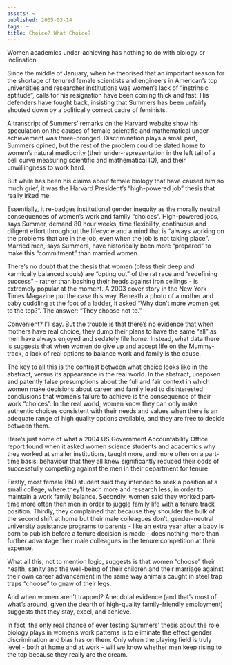 ```yaml
---
assets: ~
published: 2005-03-14
tags: ~
title: Choice? What Choice?
---
```

Women academics under-achieving has nothing to do with biology or
inclination

Since the middle of January, when he theorised that an important reason
for the shortage of tenured female scientists and engineers in
American’s top universities and researcher institutions was women’s lack
of “instrinsic aptitude”, calls for his resignation have been coming
thick and fast. His defenders have fought back, insisting that Summers
has been unfairly shouted down by a politically correct cadre of
feminists.

A transcript of Summers’ remarks on the Harvard website show his
speculation on the causes of female scientific and mathematical
under-achievement was three-pronged. Discrimination plays a small part,
Summers opined, but the rest of the problem could be slated home to
women’s natural mediocrity (their under-representation in the left tail
of a bell curve measuring scientific and mathematical IQ), and their
unwillingness to work hard.

But while has been his claims about female biology that have caused him
so much grief, it was the Harvard President’s “high-powered job” thesis
that really irked me.

Essentially, it re-badges institutional gender inequity as the morally
neutral consequences of women’s work and family “choices”. High-powered
jobs, says Summer, demand 80 hour weeks, time flexibility, continuous
and diligent effort throughout the lifecycle and a mind that is “always
working on the problems that are in the job, even when the job is not
taking place”. Married men, says Summers, have historically been more
“prepared” to make this “commitment” than married women.

There’s no doubt that the thesis that women (bless their deep and
karmically balanced souls) are “opting out” of the rat race and
“redefining success” - rather than bashing their heads against iron
ceilings - is extremely popular at the moment. A 2003 cover story in the
New York Times Magazine put the case this way. Beneath a photo of a
mother and baby cuddling at the foot of a ladder, it asked “Why don’t
more women get to the top?”. The answer: “They choose not to.”

Convenient? I’ll say. But the trouble is that there’s no evidence that
when mothers have real choice, they dump their plans to have the same
“all” as men have always enjoyed and sedately file home. Instead, what
data there is suggests that when women do give up and accept life on the
Mummy-track, a lack of real options to balance work and family is the
cause.

The key to all this is the contrast between what choice looks like in
the abstract, versus its appearance in the real world. In the abstract,
unspoken and patently false presumptions about the full and fair context
in which women make decisions about career and family lead to
disinterested conclusions that women’s failure to achieve is the
consequence of their work “choices”. In the real world, women know they
can only make authentic choices consistent with their needs and values
when there is an adequate range of high quality options available, and
they are free to decide between them.

Here’s just some of what a 2004 US Government Accountability Office
report found when it asked women science students and academics why they
worked at smaller institutions, taught more, and more often on a
part-time basis: behaviour that they all knew significantly reduced
their odds of successfully competing against the men in their department
for tenure.

Firstly, most female PhD student said they intended to seek a position
at a small college, where they’ll teach more and research less, in order
to maintain a work family balance. Secondly, women said they worked
part-time more often then men in order to juggle family life with a
tenure track position. Thirdly, they complained that because they
shoulder the bulk of the second shift at home but their male colleagues
don’t, gender-neutral university assistance programs to parents - like
an extra year after a baby is born to publish before a tenure decision
is made - does nothing more than further advantage their male colleagues
in the tenure competition at their expense.

What all this, not to mention logic, suggests is that women “choose”
their health, sanity and the well-being of their children and their
marriage against their own career advancement in the same way animals
caught in steel trap traps “choose” to gnaw of their legs.

And when women aren’t trapped? Anecdotal evidence (and that’s most of
what’s around, given the dearth of high-quality family-friendly
employment) suggests that they stay, excel, and achieve.

In fact, the only real chance of ever testing Summers’ thesis about the
role biology plays in women’s work patterns is to eliminate the effect
gender discrimination and bias has on them. Only when the playing field
is truly level - both at home and at work - will we know whether men
keep rising to the top because they really are the cream.